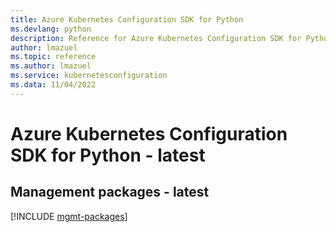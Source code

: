 ```yaml
---
title: Azure Kubernetes Configuration SDK for Python
ms.devlang: python
description: Reference for Azure Kubernetes Configuration SDK for Python
author: lmazuel
ms.topic: reference
ms.author: lmazuel
ms.service: kubernetesconfiguration
ms.data: 11/04/2022
---
```

# Azure Kubernetes Configuration SDK for Python - latest

## Management packages - latest
[!INCLUDE [mgmt-packages](kubernetes-configuration-mgmt-index.md)]